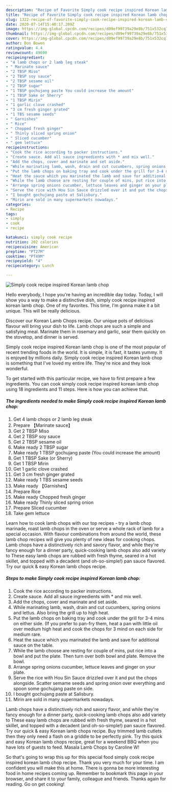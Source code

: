 ```yaml
---
description: "Recipe of Favorite Simply cook recipe inspired Korean lamb chop"
title: "Recipe of Favorite Simply cook recipe inspired Korean lamb chop"
slug: 1322-recipe-of-favorite-simply-cook-recipe-inspired-korean-lamb-chop
date: 2020-07-14T15:40:17.209Z
image: https://img-global.cpcdn.com/recipes/d09ef99739a29e8b/751x532cq70/simply-cook-recipe-inspired-korean-lamb-chop-recipe-main-photo.jpg
thumbnail: https://img-global.cpcdn.com/recipes/d09ef99739a29e8b/751x532cq70/simply-cook-recipe-inspired-korean-lamb-chop-recipe-main-photo.jpg
cover: https://img-global.cpcdn.com/recipes/d09ef99739a29e8b/751x532cq70/simply-cook-recipe-inspired-korean-lamb-chop-recipe-main-photo.jpg
author: Don Bowen
ratingvalue: 4.4
reviewcount: 49690
recipeingredient:
- "4 lamb chops or 2 lamb leg steak"
- " Marinate sauce"
- "2 TBSP Miso"
- "2 TBSP soy sauce"
- "2 TBSP sesame oil"
- "2 TBSP sugar"
- "1 TBSP gochujang paste You could increase the amount"
- "1 TBSP Sake or Sherry"
- "1 TBSP Mirin"
- "1 garlic clove crashed"
- "3 cm fresh ginger grated"
- "1 TBS sesame seeds"
- " Garnishes"
- " Rice"
- " Chopped fresh ginger"
- " Thinly sliced spring onion"
- " Sliced cucumber"
- " gem lettuce"
recipeinstructions:
- "Cook the rice according to packer instructions."
- "Create sauce. Add all sauce ingreedients with * and mix well."
- "Add the chops, cover and marinate and set aside."
- "While marinating lamb, wash, drain and cut cucumbers, spring onions and lettus. Also bring the grill up to high heat."
- "Put the lamb chops on baking tray and cook under the grill for 3-4 mins on either side. (If you prefer to pan-fry them, heat a pan with little oil over medium high heat and cook the chops for 3 mind on each side for medium rare."
- "Heat the sauce which you marinated the lamb and save for additional sauce on the table."
- "While the lamb choose are resting for couple of mins, put rice into a bowl and put the plate. Then turn over both bowl and plate. Remove the bowl."
- "Arrange spring onions cucumber, lettuce leaves and ginger on your plate."
- "Serve the rice with Hou Sin Sauce drizzled over it and put the chops alongside. Scatter semame seeds and spring onion over everything and spoon some gochujang paste on side."
- "I bought gochujang paste at Salisbury."
- "Mirin are sold in many supermarkets nowadays."
categories:
- Recipe
tags:
- simply
- cook
- recipe

katakunci: simply cook recipe 
nutrition: 202 calories
recipecuisine: American
preptime: "PT27M"
cooktime: "PT49M"
recipeyield: "4"
recipecategory: Lunch

---
```



![Simply cook recipe inspired Korean lamb chop](https://img-global.cpcdn.com/recipes/d09ef99739a29e8b/751x532cq70/simply-cook-recipe-inspired-korean-lamb-chop-recipe-main-photo.jpg)

Hello everybody, I hope you're having an incredible day today. Today, I will show you a way to make a distinctive dish, simply cook recipe inspired korean lamb chop. One of my favorites. This time, I'm gonna make it a bit unique. This will be really delicious.

Discover our Korean Lamb Chops recipe. Our unique pots of delicious flavour will bring your dish to life. Lamb chops are such a simple and satisfying meal. Marinate them in rosemary and garlic, sear them quickly on the stovetop, and dinner is served.

Simply cook recipe inspired Korean lamb chop is one of the most popular of recent trending foods in the world. It is simple, it is fast, it tastes yummy. It is enjoyed by millions daily. Simply cook recipe inspired Korean lamb chop is something that I've loved my entire life. They're nice and they look wonderful.


To get started with this particular recipe, we have to first prepare a few ingredients. You can cook simply cook recipe inspired korean lamb chop using 18 ingredients and 11 steps. Here is how you can achieve that.

<!--inarticleads1-->

##### The ingredients needed to make Simply cook recipe inspired Korean lamb chop:

1. Get 4 lamb chops or 2 lamb leg steak
1. Prepare  【Marinate sauce】
1. Get 2 TBSP Miso
1. Get 2 TBSP soy sauce
1. Get 2 TBSP sesame oil
1. Make ready 2 TBSP sugar
1. Make ready 1 TBSP gochujang paste (You could increase the amount)
1. Get 1 TBSP Sake (or Sherry)
1. Get 1 TBSP Mirin
1. Get 1 garlic clove crashed
1. Get 3 cm fresh ginger grated
1. Make ready 1 TBS sesame seeds
1. Make ready  【Garnishes】
1. Prepare  Rice
1. Make ready  Chopped fresh ginger
1. Make ready  Thinly sliced spring onion
1. Prepare  Sliced cucumber
1. Take  gem lettuce


Learn how to cook lamb chops with our top recipes - try a lamb chop marinade, roast lamb chops in the oven or serve a whole rack of lamb for a special occasion. With flavour combinations from around the world, these lamb chop recipes will give you plenty of new ideas for cooking chops. Lamb chops have a distinctively rich and savory flavor, and while they&#39;re fancy enough for a dinner party, quick-cooking lamb chops also add variety to These easy lamb chops are rubbed with fresh thyme, seared in a hot skillet, and topped with a decadent (and oh-so-simple!) pan sauce flavored. Try our quick &amp; easy Korean lamb chops recipe. 

<!--inarticleads2-->

##### Steps to make Simply cook recipe inspired Korean lamb chop:

1. Cook the rice according to packer instructions.
1. Create sauce. Add all sauce ingreedients with * and mix well.
1. Add the chops, cover and marinate and set aside.
1. While marinating lamb, wash, drain and cut cucumbers, spring onions and lettus. Also bring the grill up to high heat.
1. Put the lamb chops on baking tray and cook under the grill for 3-4 mins on either side. (If you prefer to pan-fry them, heat a pan with little oil over medium high heat and cook the chops for 3 mind on each side for medium rare.
1. Heat the sauce which you marinated the lamb and save for additional sauce on the table.
1. While the lamb choose are resting for couple of mins, put rice into a bowl and put the plate. Then turn over both bowl and plate. Remove the bowl.
1. Arrange spring onions cucumber, lettuce leaves and ginger on your plate.
1. Serve the rice with Hou Sin Sauce drizzled over it and put the chops alongside. Scatter semame seeds and spring onion over everything and spoon some gochujang paste on side.
1. I bought gochujang paste at Salisbury.
1. Mirin are sold in many supermarkets nowadays.


Lamb chops have a distinctively rich and savory flavor, and while they&#39;re fancy enough for a dinner party, quick-cooking lamb chops also add variety to These easy lamb chops are rubbed with fresh thyme, seared in a hot skillet, and topped with a decadent (and oh-so-simple!) pan sauce flavored. Try our quick &amp; easy Korean lamb chops recipe. Buy trimmed lamb cutlets then they only need a flash on a griddle to be perfectly pink. Try this quick and easy Korean lamb chops recipe, great for a weekend BBQ when you have lots of guests to feed. Masala Lamb Chops by Caroline W! 

So that's going to wrap this up for this special food simply cook recipe inspired korean lamb chop recipe. Thank you very much for your time. I am confident you will make this at home. There is gonna be more interesting food in home recipes coming up. Remember to bookmark this page in your browser, and share it to your family, colleague and friends. Thanks again for reading. Go on get cooking!
